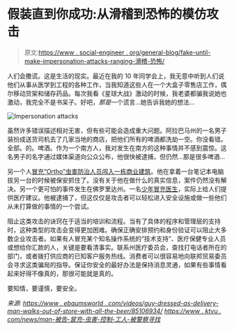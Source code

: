 # 假装直到你成功:从滑稽到恐怖的模仿攻击

> 原文:[https://www . social-engineer . org/general-blog/fake-until-make-impersonation-attacks-ranging-滑稽-恐怖/](https://www.social-engineer.org/general-blog/fake-till-make-impersonation-attacks-ranging-funny-terrifying/)

人们会撒谎。这是生活的现实。最近在我的 10 年同学会上，我无意中听到人们说他们从事从医学到工程的各种工作，当我知道这些人在一个大盒子零售店工作，偶尔移动货架和储存药品。每次我看《星球大战》激动的时候，我老婆都骗我说她也激动，我完全不是书呆子。好吧，*那是*一个谎言…她告诉我她的想法…

![Impersonation attacks](../Images/b4ed1aeef489f0e651270797d73f55a0.png)

虽然许多错误描述相对无害，但有些可能会造成重大问题。阿拉巴马州的一名男子装扮成送货司机去了几家当地的商店，把他们所有的啤酒都洗劫一空。你没看错。全部。的。啤酒。作为一个南方人，我对发生在南方的这种事情并不感到震惊。这名男子的名字通过媒体渠道向公众公布，他很快被逮捕，但仍然…那是很多啤酒…

另一个人[冒充“Ortho”虫害防治人员闯入一栋商业建筑](https://www.ktvu.com/news/man-accused-of-impersonating-pest-control-worker-sought-by-police)。他在拿着一台笔记本电脑拔另一台的时候被保安抓住了。没有关于他在做什么的真实信息，案件仍然没有解决。另一个更可怕的事件发生在佛罗里达州。一名[少年冒充医生](https://abc7chicago.com/news/florida-teen-arrested-for-impersonating-doctor/1203936/)，实际上给人们提供医疗建议。他被逮捕了，但这仅仅是攻击者可以轻松进入安全设施或做一些他们从未打算做的事情的一个尝试。

阻止这类攻击的诀窍在于适当的培训和流程。当有了具体的程序和管理层的支持时，这种类型的攻击会变得更加困难。确保正确安排预约和身份验证可以阻止大多数企业攻击者。如果有人冒充某个知名操作系统的“技术支持”、医疗保健专业人员或想给你汇款的人，关键是要看清事实。联系州医疗委员会，查找打电话者所在的部门，或者拨打供应商的已知客户服务热线。消费者可以很容易地向联邦贸易委员会寻求这类骗局的指导。保证你安全的最好办法是保持消息灵通，如果有些事情看起来好得不像真的，那很可能就是真的。

要知情，要谨慎，要安全。

*来源:*
*[https://www . ebaumsworld . com/videos/guy-dressed-as-delivery-man-walks-out-of-store-with-all-the-beer/85106934/](https://www.ebaumsworld.com/videos/guy-dressed-as-delivery-man-walks-out-of-store-with-all-the-beer/85106934/)*
*[https://www . ktvu . com/news/man-被告-冒充-虫害-控制-工人-被警察寻找](https://www.ktvu.com/news/man-accused-of-impersonating-pest-control-worker-sought-by-police)*
